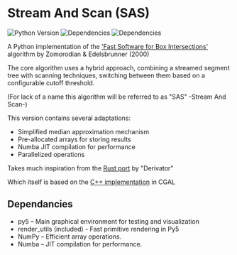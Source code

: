 # Stream And Scan (SAS)

![Python Version](https://img.shields.io/badge/python-3.11-blue)
![Dependencies](https://img.shields.io/badge/dependencies-NumPy-brightgreen)
![Dependencies](https://img.shields.io/badge/dependencies-Numba-orange)

A Python implementation of the ['Fast Software for Box Intersections'](https://dl.acm.org/doi/10.1145/336154.336192) algorithm  by Zomorodian &amp; Edelsbrunner (2000)

The core algorithm uses a hybrid approach, combining a streamed segment tree with 
scanning techniques, switching between them based on a configurable cutoff threshold.

(For lack of a name this algorithm will be referred to as "SAS" -Stream And Scan-)

This version contains several adaptations:
- Simplified median approximation mechanism
- Pre-allocated arrays for storing results
- Numba JIT compilation for performance
- Parallelized operations

Takes much inspiration from the [Rust port](https://github.com/derivator/box_intersect_ze/tree/main) by "Derivator"

Which itself is based on the [C++ implementation](https://github.com/CGAL/cgal/tree/master/Box_intersection_d/include/CGAL) in CGAL

## Dependancies

- py5 – Main graphical environment for testing and visualization 
- render_utils (included) - Fast primitive rendering in Py5
- NumPy – Efficient array operations.
- Numba – JIT compilation for performance.
